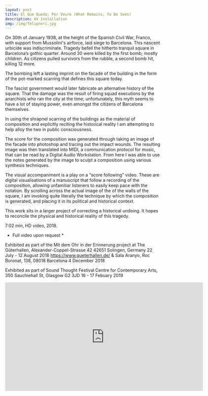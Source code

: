```yaml
---
layout: post
title: El Que Queda; Per Veure (What Remains; To Be Seen)
description: AV Installation 
img: /img/felipneri.jpg
---
```


On 30th of January 1938, at the height of the Spanish Civil War, Franco, with support from Mussolini's airforce, laid siege to Barcelona. This nascent urbicide was indiscriminate. Tragedy befell the hitherto tranquil square in Barcelona’s gothic quarter. Around 30 were killed by the first bomb; mostly children. As citizens pulled survivors from the rubble, a second bomb hit, killing 12 more.

The bombing left a lasting imprint on the facade of the building in the form of the pot-marked scarring that defines this square today.

The fascist government would later fabricate an alternative history of the square. That the damage was the result of firing squad executions by the anarchists who ran the city at the time; unfortunately, this myth seems to have a lot of staying power, even amongst the citizens of Barcelona themselves.

In using the shrapnel scarring of the buildings as the material of composition and explicitly reciting the historical reality I am attempting to help alloy the two in public consciousness.

The score for the composition was generated through taking an image of the facade into photoshop and tracing out the impact wounds. The resulting image was then translated into MIDI, a communication protocol for music, that can be read by a Digital Audio Workstation. From here I was able to use the notes generated by the image to sculpt a composition using various synthesis techniques.

The visual accompaniment is a play on a “score following” video. These are digital visualisations of a manuscript that follow a recording of the composition, allowing unfamiliar listeners to easily keep pace with the notation. By scrolling across the actual image of the of the walls of the square, I am invoking quite literally the technique by which the composition is generated, and placing it in its political and historical context.

This work sits in a larger project of correcting a historical undoing. It hopes to reconcile the physical and historical reality of this tragedy.

7:02 min, HD video, 2018.
* Full video upon request *

Exhibited as part of the Mit dem Ohr in der Erinnerung project at 
The Güterhallen, Alexander-Coppel-Strasse 42 42651 Solingen, Germany
22 July - 12 August 2018 
https://www.gueterhallen.de/
&
Sala Aranyo, Roc Boronat, 138, 08018 Barcelona
4 December 2018

Exhibited as part of Sound Thought Festival
Centre for Contemporary Arts, 350 Sauchiehall St, Glasgow G2 3JD
16 - 17 Febuary 2019 


<p align="center"><iframe src="https://player.vimeo.com/video/281084348?title=0&byline=0&portrait=0" width="640" height="351" frameborder="0" webkitallowfullscreen mozallowfullscreen allowfullscreen></iframe>
